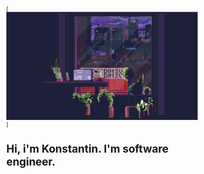 [![Header](https://github.com/snickyyy/snickyyy/blob/main/assets/rr.gif)]
# Hi, i'm Konstantin. I'm software engineer.

### 
